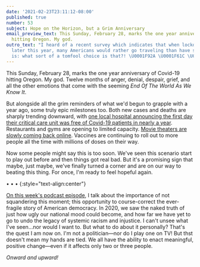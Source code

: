 ```yaml
---
date: '2021-02-23T23:11:12-08:00'
published: true
number: 53
subject: Hope on the Horizon, but a Grim Anniversary
email_preview_text: This Sunday, February 28, marks the one year anniversary of Covid-19
  hitting Oregon. My god.
outro_text: "I heard of a recent survey which indicates that when lockdowns ease up
  later this year, many Americans would rather go traveling than have sex. My question
  is: what sort of a tomfool choice is that?! \U0001F92A \U0001F61C \U0001F493"
---
```


This Sunday, February 28, marks the one year anniversary of Covid-19 hitting Oregon. My god. Twelve months of anger, denial, despair, grief, and all the other emotions that come with the seeming *End Of The World As We Know It*.

But alongside all the grim reminders of what we'd begun to grapple with a year ago, some truly epic milestones too. Both new cases and deaths are sharply trending downward, with [one local hospital announcing the first day their critical care unit was free of Covid-19 patients in nearly a year](https://www.msn.com/en-us/health/medical/providence-portland-has-no-covid-19-patients-in-critical-care-for-first-time-in-a-year/ar-BB1dUZXl). Restaurants and gyms are opening to limited capacity. [Movie theaters are slowly coming back online](https://www.wweek.com/arts/movies/2021/02/23/cinemark-is-reopening-its-two-portland-area-theaters-this-week-for-screenings/). Vaccines are continuing to roll out to more people all the time with millions of doses on their way.

Now some people might say this is too soon. We've seen this scenario start to play out before and then things got real bad. But it's a promising sign that maybe, just maybe, we've finally turned a corner and are on our way to beating this thing. For once, I'm ready to feel hopeful again.

• • •
{:style="text-align:center"}

[On this week's podcast episode](https://jaredwhite.com/podcast/66), I talk about the importance of not squandering this moment; this opportunity to course-correct the ever-fragile story of American democracy. In 2020, we saw the naked truth of just how ugly our national mood could become, and how far we have yet to go to undo the legacy of systemic racism and injustice. I can't unsee what I've seen…nor would I want to. But what to do about it personally? That's the quest I am now on. I'm not a politician—nor do I play one on TV! But thst doesn't mean my hands are tied. We all have the ability to enact meaningful, positive change—even if it affects only two or three people.

_Onward and upward!_